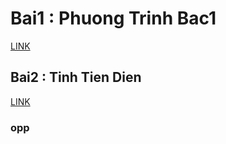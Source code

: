 <h1> Bai1 : Phuong Trinh Bac1 </h1>
<a href="https://github.com/FASTTRACKSE/FTJD1803/blob/master/Quang%20Hieu/HelloJava/src/Phuongtrinhbac1.java"> LINK</a>
<h2> Bai2 : Tinh Tien Dien </h2>
<a h href='https://github.com/FASTTRACKSE/FTJD1803/blob/master/Quang%20Hieu/HelloJava/src/Bangcuuchuong.java'> LINK</a>
<h3> opp </h3>
